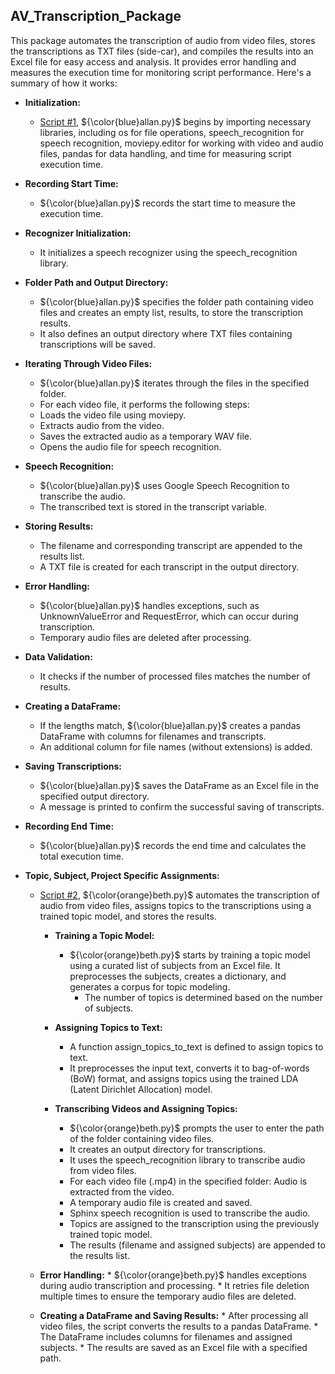 ## AV_Transcription_Package

This package automates the transcription of audio from video files, stores the transcriptions as TXT files (side-car), and compiles the results into an Excel file for easy access and analysis. It provides error handling and measures the execution time for monitoring script performance. Here's a summary of how it works:

* **Initialization:**

    * [Script #1](https://github.com/prys0000/congressional-portal-project/blob/34834ef179e9d98a9b19a2c029626001f26602d7/workflows/AV_Transcriptions_Package/allan.py), ${\color{blue}allan.py}$ begins by importing necessary libraries, including os for file operations, speech_recognition for speech recognition, moviepy.editor for working with video and audio files, pandas for data handling, and time for measuring script execution time.

* **Recording Start Time:**

    * ${\color{blue}allan.py}$ records the start time to measure the execution time.

* **Recognizer Initialization:**

    * It initializes a speech recognizer using the speech_recognition library.

* **Folder Path and Output Directory:**

    * ${\color{blue}allan.py}$ specifies the folder path containing video files and creates an empty list, results, to store the transcription results.
    * It also defines an output directory where TXT files containing transcriptions will be saved.

* **Iterating Through Video Files:**

    * ${\color{blue}allan.py}$ iterates through the files in the specified folder.
    * For each video file, it performs the following steps:
    * Loads the video file using moviepy.
    * Extracts audio from the video.
    * Saves the extracted audio as a temporary WAV file.
    * Opens the audio file for speech recognition.

* **Speech Recognition:**

    * ${\color{blue}allan.py}$ uses Google Speech Recognition to transcribe the audio.
    * The transcribed text is stored in the transcript variable.

* **Storing Results:**

    * The filename and corresponding transcript are appended to the results list.
    * A TXT file is created for each transcript in the output directory.

* **Error Handling:**

    * ${\color{blue}allan.py}$ handles exceptions, such as UnknownValueError and RequestError, which can occur during transcription.
    * Temporary audio files are deleted after processing.

* **Data Validation:**

    * It checks if the number of processed files matches the number of results.

* **Creating a DataFrame:**

    * If the lengths match, ${\color{blue}allan.py}$ creates a pandas DataFrame with columns for filenames and transcripts.
    * An additional column for file names (without extensions) is added.

* **Saving Transcriptions:**

    * ${\color{blue}allan.py}$ saves the DataFrame as an Excel file in the specified output directory.
    * A message is printed to confirm the successful saving of transcripts.

* **Recording End Time:**

    * ${\color{blue}allan.py}$ records the end time and calculates the total execution time.
 
* **Topic, Subject, Project Specific Assignments:**
    * [Script #2](https://github.com/prys0000/congressional-portal-project/blob/6bed181aa5812ca8fb6fa5c595efbb141d76658c/workflows/AV_Transcriptions_Package/beth-enhanced-topic.py), ${\color{orange}beth.py}$ automates the transcription of audio from video files, assigns topics to the transcriptions using a trained topic model, and stores the results.
 
        * **Training a Topic Model:**
          * ${\color{orange}beth.py}$ starts by training a topic model using a curated list of subjects from an Excel file. It preprocesses the subjects, creates a dictionary, and generates a corpus for topic modeling. 
            * The number of topics is determined based on the number of subjects.
           
        * **Assigning Topics to Text:**
          * A function assign_topics_to_text is defined to assign topics to text.
          * It preprocesses the input text, converts it to bag-of-words (BoW) format, and assigns topics using the trained LDA (Latent Dirichlet Allocation) model.

        * **Transcribing Videos and Assigning Topics:**
          * ${\color{orange}beth.py}$ prompts the user to enter the path of the folder containing video files.
          * It creates an output directory for transcriptions.
          * It uses the speech_recognition library to transcribe audio from video files.
          * For each video file (.mp4) in the specified folder: Audio is extracted from the video.
          * A temporary audio file is created and saved.
          * Sphinx speech recognition is used to transcribe the audio.
          * Topics are assigned to the transcription using the previously trained topic model.
          * The results (filename and assigned subjects) are appended to the results list.
         
    * **Error Handling:**
          * ${\color{orange}beth.py}$ handles exceptions during audio transcription and processing.
          * It retries file deletion multiple times to ensure the temporary audio files are deleted.

    * **Creating a DataFrame and Saving Results:**
          * After processing all video files, the script converts the results to a pandas DataFrame.
          * The DataFrame includes columns for filenames and assigned subjects.
          * The results are saved as an Excel file with a specified path.
